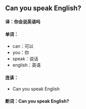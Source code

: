 ## Can you speak English?

#### 译：你会说英语吗

#### 单词：

- can：可以
- you：你
- speak：说话
- english：英语

#### 连读：

- Can you speak English

#### 断词：Can you speak English?
